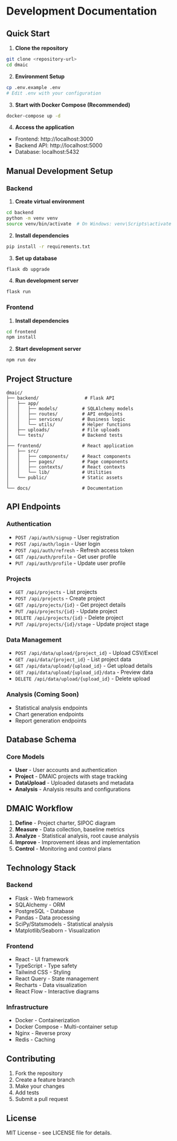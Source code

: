 # Development Documentation

## Quick Start

1. **Clone the repository**
```bash
git clone <repository-url>
cd dmaic
```

2. **Environment Setup**
```bash
cp .env.example .env
# Edit .env with your configuration
```

3. **Start with Docker Compose (Recommended)**
```bash
docker-compose up -d
```

4. **Access the application**
- Frontend: http://localhost:3000
- Backend API: http://localhost:5000
- Database: localhost:5432

## Manual Development Setup

### Backend

1. **Create virtual environment**
```bash
cd backend
python -m venv venv
source venv/bin/activate  # On Windows: venv\Scripts\activate
```

2. **Install dependencies**
```bash
pip install -r requirements.txt
```

3. **Set up database**
```bash
flask db upgrade
```

4. **Run development server**
```bash
flask run
```

### Frontend

1. **Install dependencies**
```bash
cd frontend
npm install
```

2. **Start development server**
```bash
npm run dev
```

## Project Structure

```
dmaic/
├── backend/                 # Flask API
│   ├── app/
│   │   ├── models/         # SQLAlchemy models
│   │   ├── routes/         # API endpoints
│   │   ├── services/       # Business logic
│   │   └── utils/          # Helper functions
│   ├── uploads/            # File uploads
│   └── tests/              # Backend tests
│
├── frontend/               # React application
│   ├── src/
│   │   ├── components/     # React components
│   │   ├── pages/          # Page components
│   │   ├── contexts/       # React contexts
│   │   └── lib/            # Utilities
│   └── public/             # Static assets
│
└── docs/                   # Documentation
```

## API Endpoints

### Authentication
- `POST /api/auth/signup` - User registration
- `POST /api/auth/login` - User login
- `POST /api/auth/refresh` - Refresh access token
- `GET /api/auth/profile` - Get user profile
- `PUT /api/auth/profile` - Update user profile

### Projects
- `GET /api/projects` - List projects
- `POST /api/projects` - Create project
- `GET /api/projects/{id}` - Get project details
- `PUT /api/projects/{id}` - Update project
- `DELETE /api/projects/{id}` - Delete project
- `PUT /api/projects/{id}/stage` - Update project stage

### Data Management
- `POST /api/data/upload/{project_id}` - Upload CSV/Excel
- `GET /api/data/{project_id}` - List project data
- `GET /api/data/upload/{upload_id}` - Get upload details
- `GET /api/data/upload/{upload_id}/data` - Preview data
- `DELETE /api/data/upload/{upload_id}` - Delete upload

### Analysis (Coming Soon)
- Statistical analysis endpoints
- Chart generation endpoints
- Report generation endpoints

## Database Schema

### Core Models
- **User** - User accounts and authentication
- **Project** - DMAIC projects with stage tracking
- **DataUpload** - Uploaded datasets and metadata
- **Analysis** - Analysis results and configurations

## DMAIC Workflow

1. **Define** - Project charter, SIPOC diagram
2. **Measure** - Data collection, baseline metrics
3. **Analyze** - Statistical analysis, root cause analysis
4. **Improve** - Improvement ideas and implementation
5. **Control** - Monitoring and control plans

## Technology Stack

### Backend
- Flask - Web framework
- SQLAlchemy - ORM
- PostgreSQL - Database
- Pandas - Data processing
- SciPy/Statsmodels - Statistical analysis
- Matplotlib/Seaborn - Visualization

### Frontend
- React - UI framework
- TypeScript - Type safety
- Tailwind CSS - Styling
- React Query - State management
- Recharts - Data visualization
- React Flow - Interactive diagrams

### Infrastructure
- Docker - Containerization
- Docker Compose - Multi-container setup
- Nginx - Reverse proxy
- Redis - Caching

## Contributing

1. Fork the repository
2. Create a feature branch
3. Make your changes
4. Add tests
5. Submit a pull request

## License

MIT License - see LICENSE file for details.